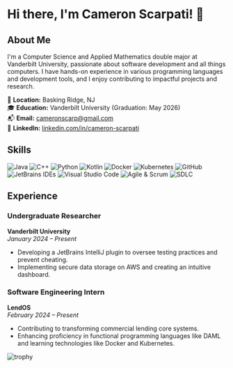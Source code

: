 # Hi there, I'm Cameron Scarpati! 👋

## About Me

I'm a Computer Science and Applied Mathematics double major at Vanderbilt University, passionate about software development and all things computers. I have hands-on experience in various programming languages and development tools, and I enjoy contributing to impactful projects and research.

📍 **Location:** Basking Ridge, NJ  
🎓 **Education:** Vanderbilt University (Graduation: May 2026)  
📬 **Email:** [cameronscarp@gmail.com](mailto:cameronscarp@gmail.com)  
🔗 **LinkedIn:** [linkedin.com/in/cameron-scarpati](https://linkedin.com/in/cameron-scarpati)  

## Skills

![Java](https://img.shields.io/badge/Java-Proficient-brightgreen?style=for-the-badge)
![C++](https://img.shields.io/badge/C++-Limited%20Proficiency-yellow?style=for-the-badge)
![Python](https://img.shields.io/badge/Python-Beginner-orange?style=for-the-badge)
![Kotlin](https://img.shields.io/badge/Kotlin-Beginner-orange?style=for-the-badge)
![Docker](https://img.shields.io/badge/Docker-Intermediate-blue?style=for-the-badge)
![Kubernetes](https://img.shields.io/badge/Kubernetes-Intermediate-blue?style=for-the-badge)
![GitHub](https://img.shields.io/badge/GitHub-Proficient-brightgreen?style=for-the-badge)
![JetBrains IDEs](https://img.shields.io/badge/JetBrains%20IDEs-Proficient-brightgreen?style=for-the-badge)
![Visual Studio Code](https://img.shields.io/badge/VS%20Code-Proficient-brightgreen?style=for-the-badge)
![Agile & Scrum](https://img.shields.io/badge/Agile%20%26%20Scrum-Experienced-blue?style=for-the-badge)
![SDLC](https://img.shields.io/badge/Software%20Development%20Life%20Cycle-Experienced-blue?style=for-the-badge)

## Experience

### Undergraduate Researcher
**Vanderbilt University**  
*January 2024 – Present*  
- Developing a JetBrains IntelliJ plugin to oversee testing practices and prevent cheating.
- Implementing secure data storage on AWS and creating an intuitive dashboard.

### Software Engineering Intern
**LendOS**  
*February 2024 – Present*  
- Contributing to transforming commercial lending core systems.
- Enhancing proficiency in functional programming languages like DAML and learning technologies like Docker and Kubernetes.

![trophy](https://github-profile-trophy.vercel.app/?username=CameronScarpati&theme=onedark)
